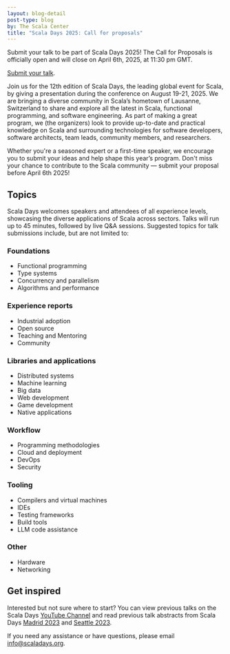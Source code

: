 ```yaml
---
layout: blog-detail
post-type: blog
by: The Scala Center
title: "Scala Days 2025: Call for proposals"
---
```


Submit your talk to be part of Scala Days 2025! The Call for Proposals is officially open and will close on April 6th, 2025, at 11:30 pm GMT.

[Submit your talk](https://www.papercall.io/scaladays).

Join us for the 12th edition of Scala Days, the leading global event for Scala, by giving a presentation during the conference on August 19-21, 2025.
We are bringing a diverse community in Scala’s hometown of Lausanne, Switzerland to share and explore all the latest in Scala, functional programming, and software engineering.
As part of making a great program, we (the organizers) look to provide up-to-date and practical knowledge on Scala and surrounding technologies for software developers, software architects, team leads, community members, and researchers.

Whether you're a seasoned expert or a first-time speaker, we encourage you to submit your ideas and help shape this year’s program. Don't miss your chance to contribute to the Scala community — submit your proposal before April 6th 2025!

## Topics

Scala Days welcomes speakers and attendees of all experience levels, showcasing the diverse applications of Scala across sectors. Talks will run up to 45 minutes, followed by live Q&A sessions. Suggested topics for talk submissions include, but are not limited to:

### Foundations

- Functional programming
- Type systems
- Concurrency and parallelism
- Algorithms and performance

### Experience reports

- Industrial adoption
- Open source
- Teaching and Mentoring
- Community

### Libraries and applications

- Distributed systems
- Machine learning
- Big data
- Web development
- Game development
- Native applications

### Workflow

- Programming methodologies
- Cloud and deployment
- DevOps
- Security

### Tooling

- Compilers and virtual machines
- IDEs
- Testing frameworks
- Build tools
- LLM code assistance

### Other

- Hardware
- Networking

## Get inspired

Interested but not sure where to start? You can view previous talks on the Scala Days [YouTube Channel](https://www.youtube.com/@ScalaDaysConferences) and read previous talk abstracts from Scala Days [Madrid 2023](https://archives.scaladays.org/2023/madrid-2023/schedule.html) and [Seattle 2023](https://archives.scaladays.org/2023/seattle-2023/schedule.html).

If you need any assistance or have questions, please email [info@scaladays.org](mailto://info@scaladays.org).
